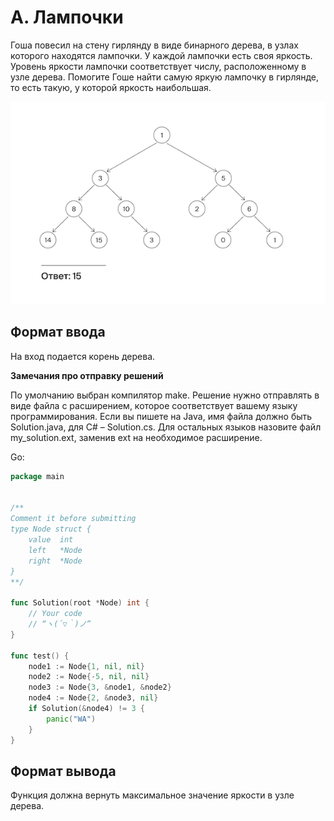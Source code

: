 # A. Лампочки

Гоша повесил на стену гирлянду в виде бинарного дерева, в узлах которого находятся лампочки. У каждой лампочки есть своя яркость. Уровень яркости лампочки соответствует числу, расположенному в узле дерева. Помогите Гоше найти самую яркую лампочку в гирлянде, то есть такую, у которой яркость наибольшая.

![IMG](img.png)

## Формат ввода
На вход подается корень дерева.

**Замечания про отправку решений**

По умолчанию выбран компилятор make. 
Решение нужно отправлять в виде файла с расширением, которое соответствует вашему языку программирования. Если вы пишете на Java, имя файла должно быть Solution.java, для C# – Solution.cs. Для остальных языков назовите файл my_solution.ext, заменив ext на необходимое расширение.

Go:

```go
package main


/**
Comment it before submitting
type Node struct {
	value  int
	left   *Node
	right  *Node
}
**/

func Solution(root *Node) int {
	// Your code
	// “ヽ(´▽｀)ノ”	
}

func test() {
	node1 := Node{1, nil, nil}
	node2 := Node{-5, nil, nil}
	node3 := Node{3, &node1, &node2}
	node4 := Node{2, &node3, nil}
	if Solution(&node4) != 3 {
		panic("WA")
	}
}

```


## Формат вывода

Функция должна вернуть максимальное значение яркости в узле дерева.

